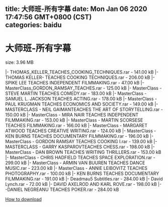 
title: 大师班-所有字幕
date: Mon Jan 06 2020 17:47:56 GMT+0800 (CST)    
categories: baidu
---

# 大师班-所有字幕
size: 3.96 MB
 
 
|- THOMAS_KELLER_TEACHES_COOKING_TECHNIQUES.rar - 141.00 kB
|- THOMAS KELLER- TEACHES COOKING TECHNIQUES.rar - 206.00 kB
|- SPIKE LEE TEACHES INDEPENDENT FILMMAKING.rar - 47.00 kB
|- MasterClass_GORDON_RAMSAY_TEACHES.rar - 125.00 kB
|- MasterClass - STEVE MARTIN TEACHES COMEDY.rar - 183.00 kB
|- MasterClass - SAMUEL L. JACKSON TEACHES ACTING.rar - 178.00 kB
|- MasterClass - PAUL KRUGMAN TEACHES ECONOMICS AND SOCIETY.rar - 149.00 kB
|- MASTERCLASS - NEIL GAIMANTEACHES THE ART OF STORYTELLING.rar - 150.00 kB
|- MasterClass - MIRA NAIR TEACHES INDEPENDENT FILMMAKING.rar - 153.00 kB
|- MasterClass - MARTIN SCORSESE TEACHES FILMMAKING.rar - 166.00 kB
|- MasterClass - MARGARET ATWOOD TEACHES CREATIVE WRITING.rar - 124.00 kB
|- MasterClass - KEN BURNS TEACHES DOCUMENTARY FILMMAKING.rar - 196.00 kB
|- MasterClass - GORDON RAMSAY TEACHES COOKING I.rar - 139.00 kB
|- MASTERCLASS - GARRY KASPAROVTEACHES CHESS.rar - 198.00 kB
|- MasterClass - DAN BROWN TEACHES WRITING THRILLERS.rar - 153.00 kB
|- MasterClass - CHRIS HADFIELD TEACHES SPACE EXPLORATION.rar - 299.00 kB
|- MasterClass - ARMIN VAN BUUREN TEACHES DANCE MUSIC.rar - 223.00 kB
|- MasterClass - ANNIE LEIBOVITZ TEACHES PHOTOGRAPHY.rar - 100.00 kB
|- KEN BURNS TEACHES DOCUMENTARY FILMMAKING.rar - 191.00 kB
|- Deadmau5 Subtitles.rar - 284.00 kB
|- David Lynch.rar - 72.00 kB
|- DAVID AXELROD AND KARL ROVE.rar - 198.00 kB
|- -DANIEL NEGREANU TEACHES POKER.rar - 284.00 kB

[How to download](https://bpcam.bemobtrk.com/go/2ceec3aa-1ca2-46d6-b9ff-aaa5c184517c?jno=1298)